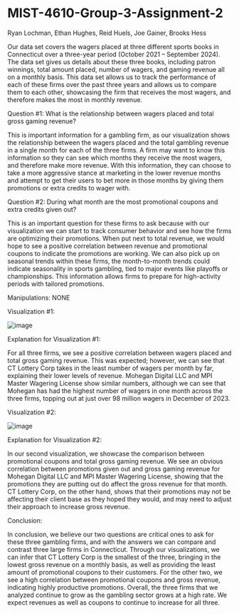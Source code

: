 # MIST-4610-Group-3-Assignment-2

Ryan Lochman, Ethan Hughes, Reid Huels, Joe Gainer, Brooks Hess


Our data set covers the wagers placed at three different sports books in Connecticut over a three-year period (October 2021 – September 2024). The data set gives us details about these three books, including patron winnings, total amount placed, number of wagers, and gaming revenue all on a monthly basis. This data set allows us to track the performance of each of these firms over the past three years and allows us to compare them to each other, showcasing the firm that receives the most wagers, and therefore makes the most in monthly revenue.

Question #1: What is the relationship between wagers placed and total gross gaming revenue?

This is important information for a gambling firm, as our visualization shows the relationship between the wagers placed and the total gambling revenue in a single month for each of the three firms. A firm may want to know this information so they can see which months they receive the most wagers, and therefore make more revenue. With this information, they can choose to take a more aggressive stance at marketing in the lower revenue months and attempt to get their users to bet more in those months by giving them promotions or extra credits to wager with.

Question #2: During what month are the most promotional coupons and extra credits given out?

This is an important question for these firms to ask because with our visualization we can start to track consumer behavior and see how the firms are optimizing their promotions. When put next to total revenue, we would hope to see a positive correlation between revenue and promotional coupons to indicate the promotions are working. We can also pick up on seasonal trends within these firms, the month-to-month trends could indicate seasonality in sports gambling, tied to major events like playoffs or championships. This information allows firms to prepare for high-activity periods with tailored promotions.

Manipulations: NONE

Visualization #1:

![image](https://github.com/user-attachments/assets/d965af84-b118-43c0-a57d-09f3c93e4848)

Explanation for Visualization #1:

For all three firms, we see a positive correlation between wagers placed and total gross gaming revenue. This was expected; however, we can see that CT Lottery Corp takes in the least number of wagers per month by far, explaining their lower levels of revenue. Mohegan Digital LLC and MPI Master Wagering License show similar numbers, although we can see that Mohegan has had the highest number of wagers in one month across the three firms, topping out at just over 98 million wagers in December of 2023. 

Visualization #2:

![image](https://github.com/user-attachments/assets/854ad3fa-c0fe-43e9-a2bd-318a72219b64)

Explanation for Visualization #2:

In our second visualization, we showcase the comparison between promotional coupons and total gross gaming revenue. We see an obvious correlation between promotions given out and gross gaming revenue for Mohegan Digital LLC and MPI Master Wagering License, showing that the promotions they are putting out do affect the gross revenue for that month. CT Lottery Corp, on the other hand, shows that their promotions may not be affecting their client base as they hoped they would, and may need to adjust their approach to increase gross revenue.

Conclusion:

In conclusion, we believe our two questions are critical ones to ask for these three gambling firms, and with the answers we can compare and contrast three large firms in Connecticut. Through our visualizations, we can infer that CT Lottery Corp is the smallest of the three, bringing in the lowest gross revenue on a monthly basis, as well as providing the least amount of promotional coupons to their customers. For the other two, we see a high correlation between promotional coupons and gross revenue, indicating highly productive promotions. Overall, the three firms that we analyzed continue to grow as the gambling sector grows at a high rate. We expect revenues as well as coupons to continue to increase for all three.
